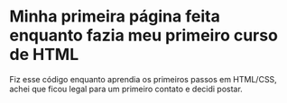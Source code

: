 # Minha primeira página feita enquanto fazia meu primeiro curso de HTML

Fiz esse código enquanto aprendia os primeiros passos em HTML/CSS, achei que ficou legal para um primeiro contato e decidi postar.